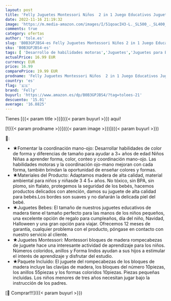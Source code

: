 ```yaml
---
layout: post
title: 'Felly Juguetes Montessori Niños  2 in 1 Juego Educativos Juguetes de Madera Bebe Tablero de Conteo Números Apilamiento Clasificación Matemática Aprendizaje  Regalo de cumpleaños Navidad 3+ años'
date: 2022-11-16 21:19:32
image: 'https://m.media-amazon.com/images/I/51qoacIH3-L._SL500_._SL400_.jpg'
comments: true
category: ofertas
author: 'tole.es'
slug: 'B0B3GPJBS4-es Felly Juguetes Montessori Niños 2 in 1 Juego Educativos...'
sku: 'B0B3GPJBS4-es'
tags: [ 'Desarrollo de habilidades motoras','Juguetes','Juguetes para Bebés y primera infancia','Juguetes para apilar y encajar','Juguetes y juegos','felly','navidad','🇪🇸', ]
actualPrice: 16.99 EUR
currency: EUR
price: 16.99
comparePrice: 19.99 EUR
prodname: 'Felly Juguetes Montessori Niños  2 in 1 Juego Educativos Juguetes de Madera Bebe Tablero de Conteo Números Apilamiento Clasificación Matemática Aprendizaje  Regalo de cumpleaños Navidad 3+ años'
country: 'es'
flag: '🇪🇸'
brand: 'Felly'
buyurl: 'https://www.amazon.es/dp/B0B3GPJBS4/?tag=tolees-21'
descuento: '15.01'
average: '16.8825'
---
```


Tienes [{{< param title >}}]({{< param buyurl >}}) aqui!

[![{{< param prodname >}}]({{< param image >}})]({{< param buyurl >}})

🔎:

- ★Fomentar la coordinación mano-ojo: Desarrollar habilidades de color de forma y diferencias de tamaño para ayudar a 3+ años de edad Niños Niñas a aprender forma, color, conteo y coordinación mano-ojo. Las habilidades motoras y la coordinación ojo-mano mejoran con cada forma, también brindan la oportunidad de enseñar colores y formas.
- ★Materiales del Producto: Adaptamos madera de alta calidad, material ambiental para niños y niñasde 3 4 5+ años. No tóxico, sin BPA, sin plomo, sin ftalato, protegemos la seguridad de los bebés, hacemos productos delicados con atención, damos su juguete de alta calidad para bebés.Los bordes son suaves y no dañarán la delicada piel del bebé.
- ★Juguetes Bebes: El tamaño de nuestros juguetes educativos de madera tiene el tamaño perfecto para las manos de los niños pequeños, una excelente opción de regalo para cumpleaños, día del niño, Navidad, Halloween y una gran opción para viajar. Ofrecemos 12 meses de garantía, cualquier problema con el producto, póngase en contacto con nuestro servicio al cliente.
- ★Juguetes Montessori: Montessori bloques de madera rompecabezas de juguete hace una interesante actividad de aprendizaje para los niños. Números coloridos, anillos y Forma lindos ayudan a sus hijos a estimular el interés de aprendizaje y disfrutar del estudio.
- ★Paquete Incluido: El juguete del rompecabezas de los bloques de madera incluye las clavijas de madera, los bloques del número 10piezas, los anillos 55piezas y los formas coloridos 10piezas. Piezas pequeñas incluidas. Los niños menores de tres años necesitan jugar bajo la instrucción de los padres.

[🛒 Comprar!!!]({{< param buyurl >}})
